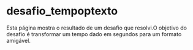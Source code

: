 # desafio_tempoptexto
Esta página mostra o resultado de um desafio que resolvi.O objetivo do desafio é transformar um tempo dado em segundos para um formato amigável.
